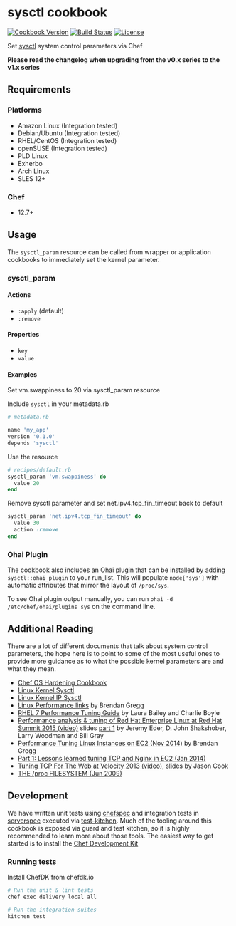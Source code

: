 # sysctl cookbook

[![Cookbook Version](https://img.shields.io/cookbook/v/sysctl.svg?style=flat)](https://supermarket.chef.io/cookbooks/sysctl) [![Build Status](https://travis-ci.org/sous-chefs/sysctl.svg?branch=master)](https://travis-ci.org/sous-chefs/sysctl) [![License](https://img.shields.io/badge/license-Apache_2-blue.svg)](https://www.apache.org/licenses/LICENSE-2.0)

Set [sysctl](http://en.wikipedia.org/wiki/Sysctl) system control parameters via Chef

**Please read the changelog when upgrading from the v0.x series to the v1.x series**

## Requirements

### Platforms

- Amazon Linux (Integration tested)
- Debian/Ubuntu (Integration tested)
- RHEL/CentOS (Integration tested)
- openSUSE (Integration tested)
- PLD Linux
- Exherbo
- Arch Linux
- SLES 12+

### Chef

- 12.7+

## Usage

The `sysctl_param` resource can be called from wrapper or application cookbooks to immediately set the kernel parameter.

### sysctl_param

#### Actions

- `:apply` (default)
- `:remove`

#### Properties

- `key`
- `value`

#### Examples

Set vm.swappiness to 20 via sysctl_param resource

Include `sysctl` in your metadata.rb

```ruby
# metadata.rb

name 'my_app'
version '0.1.0'
depends 'sysctl'
```

Use the resource

```ruby
# recipes/default.rb
sysctl_param 'vm.swappiness' do
  value 20
end
```

Remove sysctl parameter and set net.ipv4.tcp_fin_timeout back to default

```ruby
sysctl_param 'net.ipv4.tcp_fin_timeout' do
  value 30
  action :remove
end
```

### Ohai Plugin

The cookbook also includes an Ohai plugin that can be installed by adding `sysctl::ohai_plugin` to your run_list. This will populate `node['sys']` with automatic attributes that mirror the layout of `/proc/sys`.

To see Ohai plugin output manually, you can run `ohai -d /etc/chef/ohai/plugins sys` on the command line.

## Additional Reading

There are a lot of different documents that talk about system control parameters, the hope here is to point to some of the most useful ones to provide more guidance as to what the possible kernel parameters are and what they mean.

- [Chef OS Hardening Cookbook](https://github.com/dev-sec/chef-os-hardening)
- [Linux Kernel Sysctl](https://www.kernel.org/doc/Documentation/sysctl/)
- [Linux Kernel IP Sysctl](http://www.kernel.org/doc/Documentation/networking/ip-sysctl.txt)
- [Linux Performance links](http://www.brendangregg.com/linuxperf.html) by Brendan Gregg
- [RHEL 7 Performance Tuning Guide](https://access.redhat.com/documentation/en-US/Red_Hat_Enterprise_Linux/7/pdf/Performance_Tuning_Guide/Red_Hat_Enterprise_Linux-7-Performance_Tuning_Guide-en-US.pdf) by Laura Bailey and Charlie Boyle
- [Performance analysis & tuning of Red Hat Enterprise Linux at Red Hat Summit 2015 (video)](https://www.youtube.com/watch?v=ckarvGJE8Qc) slides [part 1](http://videos.cdn.redhat.com/summit2015/presentations/15284_performance-analysis-tuning-of-red-hat-enterprise-linux.pdf) by Jeremy Eder, D. John Shakshober, Larry Woodman and Bill Gray
- [Performance Tuning Linux Instances on EC2 (Nov 2014)](http://www.brendangregg.com/blog/2015-03-03/performance-tuning-linux-instances-on-ec2.html) by Brendan Gregg
- [Part 1: Lessons learned tuning TCP and Nginx in EC2 (Jan 2014)](http://engineering.chartbeat.com/2014/01/02/part-1-lessons-learned-tuning-tcp-and-nginx-in-ec2/)
- [Tuning TCP For The Web at Velocity 2013 (video)](http://vimeo.com/70369211), [slides](http://cdn.oreillystatic.com/en/assets/1/event/94/Tuning%20TCP%20For%20The%20Web%20Presentation.pdf) by Jason Cook
- [THE /proc FILESYSTEM (Jun 2009)](http://www.kernel.org/doc/Documentation/filesystems/proc.txt)

## Development

We have written unit tests using [chefspec](http://code.sethvargo.com/chefspec/) and integration tests in [serverspec](http://serverspec.org/) executed via [test-kitchen](http://kitchen.ci). Much of the tooling around this cookbook is exposed via guard and test kitchen, so it is highly recommended to learn more about those tools. The easiest way to get started is to install the [Chef Development Kit](https://downloads.chef.io/chef-dk/)

### Running tests

Install ChefDK from chefdk.io

```bash
# Run the unit & lint tests
chef exec delivery local all

# Run the integration suites
kitchen test
```
